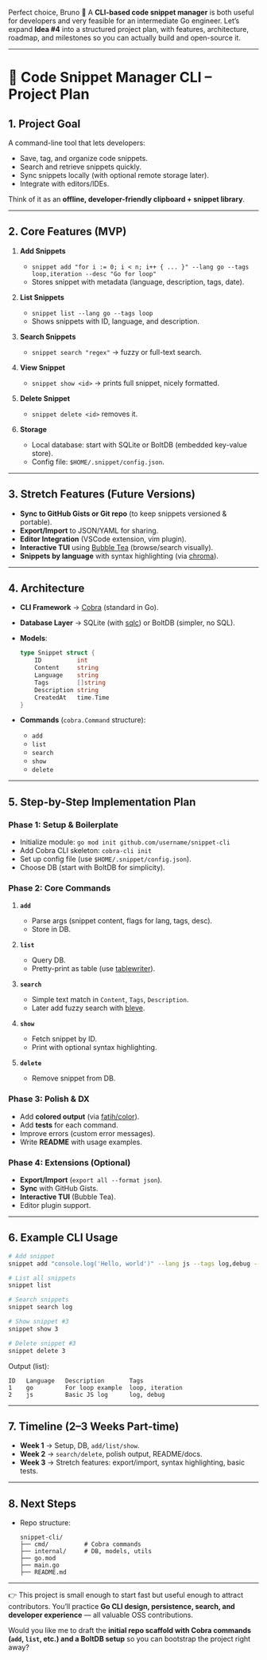 Perfect choice, Bruno 🚀
A **CLI-based code snippet manager** is both useful for developers and very feasible for an intermediate Go engineer. Let’s expand **Idea #4** into a structured project plan, with features, architecture, roadmap, and milestones so you can actually build and open-source it.

---

# 📘 Code Snippet Manager CLI – Project Plan

## 1. **Project Goal**

A command-line tool that lets developers:

* Save, tag, and organize code snippets.
* Search and retrieve snippets quickly.
* Sync snippets locally (with optional remote storage later).
* Integrate with editors/IDEs.

Think of it as an **offline, developer-friendly clipboard + snippet library**.

---

## 2. **Core Features (MVP)**

1. **Add Snippets**

   * `snippet add "for i := 0; i < n; i++ { ... }" --lang go --tags loop,iteration --desc "Go for loop"`
   * Stores snippet with metadata (language, description, tags, date).
2. **List Snippets**

   * `snippet list --lang go --tags loop`
   * Shows snippets with ID, language, and description.
3. **Search Snippets**

   * `snippet search "regex"` → fuzzy or full-text search.
4. **View Snippet**

   * `snippet show <id>` → prints full snippet, nicely formatted.
5. **Delete Snippet**

   * `snippet delete <id>` removes it.
6. **Storage**

   * Local database: start with SQLite or BoltDB (embedded key-value store).
   * Config file: `$HOME/.snippet/config.json`.

---

## 3. **Stretch Features (Future Versions)**

* **Sync to GitHub Gists or Git repo** (to keep snippets versioned & portable).
* **Export/Import** to JSON/YAML for sharing.
* **Editor Integration** (VSCode extension, vim plugin).
* **Interactive TUI** using [Bubble Tea](https://github.com/charmbracelet/bubbletea) (browse/search visually).
* **Snippets by language** with syntax highlighting (via [chroma](https://github.com/alecthomas/chroma)).

---

## 4. **Architecture**

* **CLI Framework** → [Cobra](https://github.com/spf13/cobra) (standard in Go).
* **Database Layer** → SQLite (with [sqlc](https://github.com/kyleconroy/sqlc)) or BoltDB (simpler, no SQL).
* **Models**:

  ```go
  type Snippet struct {
      ID          int
      Content     string
      Language    string
      Tags        []string
      Description string
      CreatedAt   time.Time
  }
  ```
* **Commands** (`cobra.Command` structure):

  * `add`
  * `list`
  * `search`
  * `show`
  * `delete`

---

## 5. **Step-by-Step Implementation Plan**

### Phase 1: Setup & Boilerplate

* Initialize module: `go mod init github.com/username/snippet-cli`
* Add Cobra CLI skeleton: `cobra-cli init`
* Set up config file (use `$HOME/.snippet/config.json`).
* Choose DB (start with BoltDB for simplicity).

### Phase 2: Core Commands

1. **`add`**

   * Parse args (snippet content, flags for lang, tags, desc).
   * Store in DB.
2. **`list`**

   * Query DB.
   * Pretty-print as table (use [tablewriter](https://github.com/olekukonko/tablewriter)).
3. **`search`**

   * Simple text match in `Content`, `Tags`, `Description`.
   * Later add fuzzy search with [bleve](https://github.com/blevesearch/bleve).
4. **`show`**

   * Fetch snippet by ID.
   * Print with optional syntax highlighting.
5. **`delete`**

   * Remove snippet from DB.

### Phase 3: Polish & DX

* Add **colored output** (via [fatih/color](https://github.com/fatih/color)).
* Add **tests** for each command.
* Improve errors (custom error messages).
* Write **README** with usage examples.

### Phase 4: Extensions (Optional)

* **Export/Import** (`export all --format json`).
* **Sync** with GitHub Gists.
* **Interactive TUI** (Bubble Tea).
* Editor plugin support.

---

## 6. **Example CLI Usage**

```bash
# Add snippet
snippet add "console.log('Hello, world')" --lang js --tags log,debug --desc "Basic JS log"

# List all snippets
snippet list

# Search snippets
snippet search log

# Show snippet #3
snippet show 3

# Delete snippet #3
snippet delete 3
```

Output (list):

```
ID   Language   Description       Tags
1    go         For loop example  loop, iteration
2    js         Basic JS log      log, debug
```

---

## 7. **Timeline (2–3 Weeks Part-time)**

* **Week 1** → Setup, DB, `add/list/show`.
* **Week 2** → `search/delete`, polish output, README/docs.
* **Week 3** → Stretch features: export/import, syntax highlighting, basic tests.

---

## 8. **Next Steps**

* Repo structure:

  ```
  snippet-cli/
  ├── cmd/          # Cobra commands
  ├── internal/     # DB, models, utils
  ├── go.mod
  ├── main.go
  ├── README.md
  ```

---

👉 This project is small enough to start fast but useful enough to attract contributors.
You’ll practice **Go CLI design, persistence, search, and developer experience** — all valuable OSS contributions.

Would you like me to draft the **initial repo scaffold with Cobra commands (`add`, `list`, etc.) and a BoltDB setup** so you can bootstrap the project right away?

